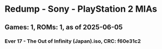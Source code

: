 # Redump - Sony - PlayStation 2 MIAs
## Games: 1, ROMs: 1, as of 2025-06-05

### Ever 17 - The Out of Infinity (Japan).iso, CRC: f60e31c2
